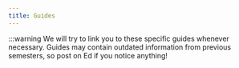 ```yaml
---
title: Guides
---
```


:::warning
We will try to link you to these specific guides whenever necessary. Guides may contain outdated information from previous semesters, so post on Ed if you notice anything!